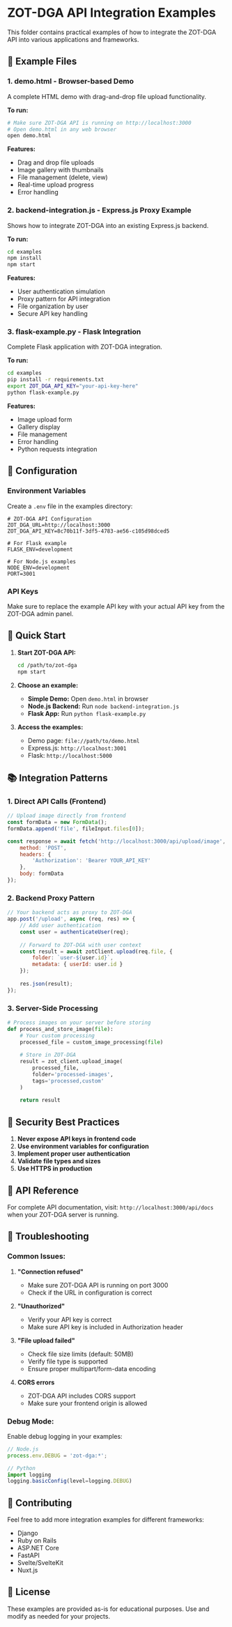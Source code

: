 # ZOT-DGA API Integration Examples

This folder contains practical examples of how to integrate the ZOT-DGA API into various applications and frameworks.

## 📁 Example Files

### 1. **demo.html** - Browser-based Demo
A complete HTML demo with drag-and-drop file upload functionality.

**To run:**
```bash
# Make sure ZOT-DGA API is running on http://localhost:3000
# Open demo.html in any web browser
open demo.html
```

**Features:**
- Drag and drop file uploads
- Image gallery with thumbnails
- File management (delete, view)
- Real-time upload progress
- Error handling

### 2. **backend-integration.js** - Express.js Proxy Example
Shows how to integrate ZOT-DGA into an existing Express.js backend.

**To run:**
```bash
cd examples
npm install
npm start
```

**Features:**
- User authentication simulation
- Proxy pattern for API integration
- File organization by user
- Secure API key handling

### 3. **flask-example.py** - Flask Integration
Complete Flask application with ZOT-DGA integration.

**To run:**
```bash
cd examples
pip install -r requirements.txt
export ZOT_DGA_API_KEY="your-api-key-here"
python flask-example.py
```

**Features:**
- Image upload form
- Gallery display
- File management
- Error handling
- Python requests integration

## 🔧 Configuration

### Environment Variables
Create a `.env` file in the examples directory:

```env
# ZOT-DGA API Configuration
ZOT_DGA_URL=http://localhost:3000
ZOT_DGA_API_KEY=8c70b11f-3df5-4783-ae56-c105d98dced5

# For Flask example
FLASK_ENV=development

# For Node.js examples
NODE_ENV=development
PORT=3001
```

### API Keys
Make sure to replace the example API key with your actual API key from the ZOT-DGA admin panel.

## 🚀 Quick Start

1. **Start ZOT-DGA API:**
   ```bash
   cd /path/to/zot-dga
   npm start
   ```

2. **Choose an example:**
   - **Simple Demo:** Open `demo.html` in browser
   - **Node.js Backend:** Run `node backend-integration.js`
   - **Flask App:** Run `python flask-example.py`

3. **Access the examples:**
   - Demo page: `file://path/to/demo.html`
   - Express.js: `http://localhost:3001`
   - Flask: `http://localhost:5000`

## 📚 Integration Patterns

### 1. Direct API Calls (Frontend)
```javascript
// Upload image directly from frontend
const formData = new FormData();
formData.append('file', fileInput.files[0]);

const response = await fetch('http://localhost:3000/api/upload/image', {
    method: 'POST',
    headers: {
        'Authorization': 'Bearer YOUR_API_KEY'
    },
    body: formData
});
```

### 2. Backend Proxy Pattern
```javascript
// Your backend acts as proxy to ZOT-DGA
app.post('/upload', async (req, res) => {
    // Add user authentication
    const user = authenticateUser(req);
    
    // Forward to ZOT-DGA with user context
    const result = await zotClient.upload(req.file, {
        folder: `user-${user.id}`,
        metadata: { userId: user.id }
    });
    
    res.json(result);
});
```

### 3. Server-Side Processing
```python
# Process images on your server before storing
def process_and_store_image(file):
    # Your custom processing
    processed_file = custom_image_processing(file)
    
    # Store in ZOT-DGA
    result = zot_client.upload_image(
        processed_file,
        folder='processed-images',
        tags='processed,custom'
    )
    
    return result
```

## 🔐 Security Best Practices

1. **Never expose API keys in frontend code**
2. **Use environment variables for configuration**
3. **Implement proper user authentication**
4. **Validate file types and sizes**
5. **Use HTTPS in production**

## 📖 API Reference

For complete API documentation, visit: `http://localhost:3000/api/docs` when your ZOT-DGA server is running.

## 🐛 Troubleshooting

### Common Issues:

1. **"Connection refused"**
   - Make sure ZOT-DGA API is running on port 3000
   - Check if the URL in configuration is correct

2. **"Unauthorized"**
   - Verify your API key is correct
   - Make sure API key is included in Authorization header

3. **"File upload failed"**
   - Check file size limits (default: 50MB)
   - Verify file type is supported
   - Ensure proper multipart/form-data encoding

4. **CORS errors**
   - ZOT-DGA API includes CORS support
   - Make sure your frontend origin is allowed

### Debug Mode:

Enable debug logging in your examples:

```javascript
// Node.js
process.env.DEBUG = 'zot-dga:*';

// Python
import logging
logging.basicConfig(level=logging.DEBUG)
```

## 🤝 Contributing

Feel free to add more integration examples for different frameworks:
- Django
- Ruby on Rails
- ASP.NET Core
- FastAPI
- Svelte/SvelteKit
- Nuxt.js

## 📄 License

These examples are provided as-is for educational purposes. Use and modify as needed for your projects.
